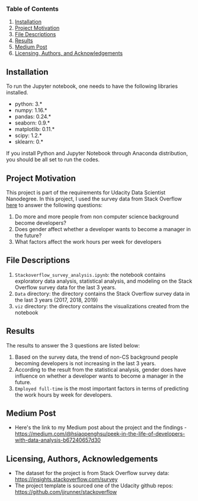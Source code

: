 ### Table of Contents

1. [Installation](#installation)
2. [Project Motivation](#motivation)
3. [File Descriptions](#files)
4. [Results](#results)
5. [Medium Post](#medium)
6. [Licensing, Authors, and Acknowledgements](#licensing)

## Installation <a name="installation"></a>

To run the Jupyter notebook, one needs to have the following libraries installed.

  - python: 3.*
  - numpy: 1.16.*
  - pandas: 0.24.*
  - seaborn: 0.9.*
  - matplotlib: 0.11.*
  - scipy: 1.2.*
  - sklearn: 0.*
  
If you install Python and Jupyter Notebook through Anaconda distribution, you should be all set to run the codes.

## Project Motivation<a name="motivation"></a>

This project is part of the requirements for Udacity Data Scientist Nanodegree. In this project, I used the survey data from Stack Overflow [here](https://insights.stackoverflow.com/survey) to answer the following questions:

  1. Do more and more people from non computer science background become developers?
  2. Does gender affect whether a developer wants to become a manager in the future?
  3. What factors affect the work hours per week for developers

## File Descriptions <a name="files"></a>

  1. `Stackoverflow_survey_analysis.ipynb`: the notebook contains exploratory data analysis, statistical analysis, and modeling on the Stack Overflow survey data for the last 3 years.
  2. `Data` directory: the directory contains the Stack Overflow survey data in the last 3 years (2017, 2018, 2019)
  3. `viz` directory: the directory contains the visualizations created from the notebook

## Results<a name="results"></a>

The results to answer the 3 questions are listed below:
  1. Based on the survey data, the trend of non-CS background people becoming developers is not increasing in the last 3 years.
  2. According to the result from the statistical analysis, gender does have influence on whether a developer wants to become a manager in the future.
  3. `Employed full-time` is the most important factors in terms of predicting the work hours by week for developers.

## Medium Post<a name="medium"></a>

  - Here's the link to my Medium post about the project and the findings - https://medium.com/@hsiaopenghsu/peek-in-the-life-of-developers-with-data-analysis-b67240657d30

## Licensing, Authors, Acknowledgements<a name="licensing"></a>

  - The dataset for the project is from Stack Overflow survey data: https://insights.stackoverflow.com/survey
  - The project template is sourced one of the Udacity github repos: https://github.com/jjrunner/stackoverflow
